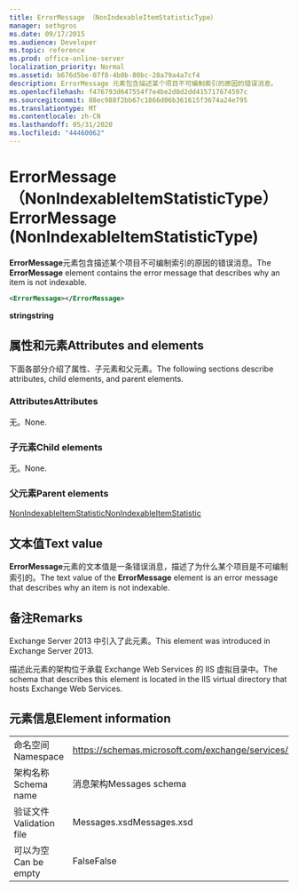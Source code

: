 ```yaml
---
title: ErrorMessage （NonIndexableItemStatisticType）
manager: sethgros
ms.date: 09/17/2015
ms.audience: Developer
ms.topic: reference
ms.prod: office-online-server
localization_priority: Normal
ms.assetid: b676d5be-07f8-4b0b-80bc-28a79a4a7cf4
description: ErrorMessage 元素包含描述某个项目不可编制索引的原因的错误消息。
ms.openlocfilehash: f476793d647554f7e4be2d8d2dd415717674597c
ms.sourcegitcommit: 88ec988f2bb67c1866d06b361615f3674a24e795
ms.translationtype: MT
ms.contentlocale: zh-CN
ms.lasthandoff: 05/31/2020
ms.locfileid: "44460062"
---
```

# <a name="errormessage-nonindexableitemstatistictype"></a><span data-ttu-id="368b9-103">ErrorMessage （NonIndexableItemStatisticType）</span><span class="sxs-lookup"><span data-stu-id="368b9-103">ErrorMessage (NonIndexableItemStatisticType)</span></span>

<span data-ttu-id="368b9-104">**ErrorMessage**元素包含描述某个项目不可编制索引的原因的错误消息。</span><span class="sxs-lookup"><span data-stu-id="368b9-104">The **ErrorMessage** element contains the error message that describes why an item is not indexable.</span></span> 
  
```XML
<ErrorMessage></ErrorMessage>
```

 <span data-ttu-id="368b9-105">**string**</span><span class="sxs-lookup"><span data-stu-id="368b9-105">**string**</span></span>
## <a name="attributes-and-elements"></a><span data-ttu-id="368b9-106">属性和元素</span><span class="sxs-lookup"><span data-stu-id="368b9-106">Attributes and elements</span></span>

<span data-ttu-id="368b9-107">下面各部分介绍了属性、子元素和父元素。</span><span class="sxs-lookup"><span data-stu-id="368b9-107">The following sections describe attributes, child elements, and parent elements.</span></span>
  
### <a name="attributes"></a><span data-ttu-id="368b9-108">Attributes</span><span class="sxs-lookup"><span data-stu-id="368b9-108">Attributes</span></span>

<span data-ttu-id="368b9-109">无。</span><span class="sxs-lookup"><span data-stu-id="368b9-109">None.</span></span>
  
### <a name="child-elements"></a><span data-ttu-id="368b9-110">子元素</span><span class="sxs-lookup"><span data-stu-id="368b9-110">Child elements</span></span>

<span data-ttu-id="368b9-111">无。</span><span class="sxs-lookup"><span data-stu-id="368b9-111">None.</span></span>
  
### <a name="parent-elements"></a><span data-ttu-id="368b9-112">父元素</span><span class="sxs-lookup"><span data-stu-id="368b9-112">Parent elements</span></span>

[<span data-ttu-id="368b9-113">NonIndexableItemStatistic</span><span class="sxs-lookup"><span data-stu-id="368b9-113">NonIndexableItemStatistic</span></span>](nonindexableitemstatistic.md)
  
## <a name="text-value"></a><span data-ttu-id="368b9-114">文本值</span><span class="sxs-lookup"><span data-stu-id="368b9-114">Text value</span></span>

<span data-ttu-id="368b9-115">**ErrorMessage**元素的文本值是一条错误消息，描述了为什么某个项目是不可编制索引的。</span><span class="sxs-lookup"><span data-stu-id="368b9-115">The text value of the **ErrorMessage** element is an error message that describes why an item is not indexable.</span></span> 
  
## <a name="remarks"></a><span data-ttu-id="368b9-116">备注</span><span class="sxs-lookup"><span data-stu-id="368b9-116">Remarks</span></span>

<span data-ttu-id="368b9-117">Exchange Server 2013 中引入了此元素。</span><span class="sxs-lookup"><span data-stu-id="368b9-117">This element was introduced in Exchange Server 2013.</span></span>
  
<span data-ttu-id="368b9-118">描述此元素的架构位于承载 Exchange Web Services 的 IIS 虚拟目录中。</span><span class="sxs-lookup"><span data-stu-id="368b9-118">The schema that describes this element is located in the IIS virtual directory that hosts Exchange Web Services.</span></span>
  
## <a name="element-information"></a><span data-ttu-id="368b9-119">元素信息</span><span class="sxs-lookup"><span data-stu-id="368b9-119">Element information</span></span>

|||
|:-----|:-----|
|<span data-ttu-id="368b9-120">命名空间</span><span class="sxs-lookup"><span data-stu-id="368b9-120">Namespace</span></span>  <br/> |https://schemas.microsoft.com/exchange/services/2006/messages  <br/> |
|<span data-ttu-id="368b9-121">架构名称</span><span class="sxs-lookup"><span data-stu-id="368b9-121">Schema name</span></span>  <br/> |<span data-ttu-id="368b9-122">消息架构</span><span class="sxs-lookup"><span data-stu-id="368b9-122">Messages schema</span></span>  <br/> |
|<span data-ttu-id="368b9-123">验证文件</span><span class="sxs-lookup"><span data-stu-id="368b9-123">Validation file</span></span>  <br/> |<span data-ttu-id="368b9-124">Messages.xsd</span><span class="sxs-lookup"><span data-stu-id="368b9-124">Messages.xsd</span></span>  <br/> |
|<span data-ttu-id="368b9-125">可以为空</span><span class="sxs-lookup"><span data-stu-id="368b9-125">Can be empty</span></span>  <br/> |<span data-ttu-id="368b9-126">False</span><span class="sxs-lookup"><span data-stu-id="368b9-126">False</span></span>  <br/> |
   


